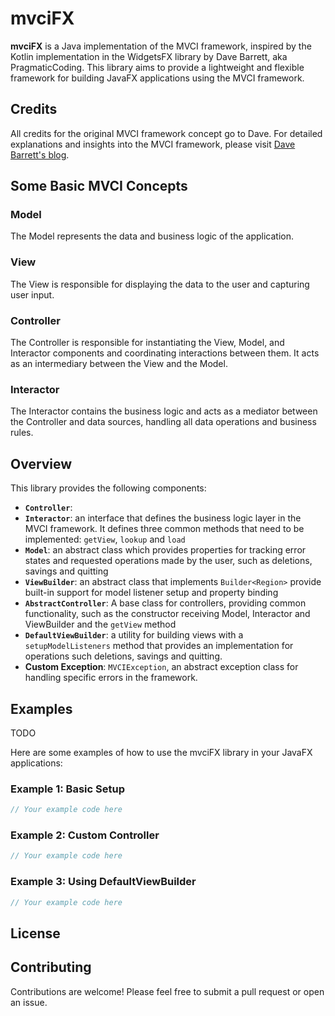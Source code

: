 # mvciFX

**mvciFX** is a Java implementation of the MVCI framework, inspired by the Kotlin implementation 
in the WidgetsFX library by Dave Barrett, aka PragmaticCoding.
This library aims to provide a lightweight and flexible framework for building JavaFX applications
using the MVCI framework.

## Credits

All credits for the original MVCI framework concept go to Dave.
For detailed explanations and insights into the MVCI framework, please visit 
[Dave Barrett's blog](https://www.pragmaticcoding.ca).

## Some Basic MVCI Concepts

### Model

The Model represents the data and business logic of the application.

### View

The View is responsible for displaying the data to the user and capturing user input. 

### Controller

The Controller is responsible for instantiating the View, Model, and Interactor components and coordinating interactions
between them.
It acts as an intermediary between the View and the Model.

### Interactor

The Interactor contains the business logic and acts as a mediator between the Controller and data sources, 
handling all data operations and business rules.

## Overview

This library provides the following components:

- **`Controller`**: 
- **`Interactor`**: an interface that defines the business logic layer in the MVCI framework. 
It defines three common methods that need to be implemented: `getView`, `lookup` and `load`
- **`Model`**: an abstract class which provides properties for tracking error states and requested operations 
made by the user, such as deletions, savings and quitting
- **`ViewBuilder`**: an abstract class that implements `Builder<Region>` provide built-in support for model listener 
setup and property binding
- **`AbstractController`**: A base class for controllers, providing common functionality, such as the constructor 
receiving Model, Interactor and ViewBuilder and the `getView` method
- **`DefaultViewBuilder`**: a utility for building views with a `setupModelListeners` method that provides 
an implementation for operations such deletions, savings and quitting.
- **Custom Exception**: `MVCIException`, an abstract exception class for handling specific errors in the framework.

## Examples

TODO

Here are some examples of how to use the mvciFX library in your JavaFX applications:

### Example 1: Basic Setup

```java
// Your example code here
```

### Example 2: Custom Controller

```java
// Your example code here
```

### Example 3: Using DefaultViewBuilder

```java
// Your example code here
```

## License

## Contributing

Contributions are welcome! Please feel free to submit a pull request or open an issue.
